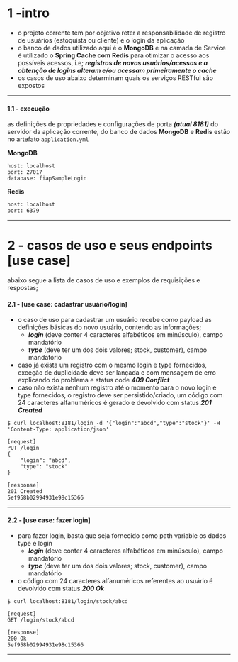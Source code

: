 # 1 -intro

- o projeto corrente tem por objetivo reter a responsabilidade de registro de usuários (estoquista ou cliente) e o login da aplicação
- o banco de dados utilizado aqui é o **MongoDB** e na camada de Service é utilizado o **Spring Cache com Redis** para otimizar o acesso aos possíveis acessos, i.e; ***registros de novos usuários/acessos e a obtenção de logins alteram e/ou acessam primeiramente o cache***
- os casos de uso abaixo determinam quais os serviços RESTful são expostos

---

#### 1.1 - execução

as definições de propriedades e configurações de porta ***(atual 8181)*** do servidor da aplicação corrente, do banco de dados **MongoDB** e **Redis** estão no artefato ```application.yml```

**MongoDB**

    host: localhost
    port: 27017
    database: fiapSampleLogin

**Redis**

    host: localhost
    port: 6379

---

# 2 - casos de uso e seus endpoints [use case]

abaixo segue a lista de casos de uso e exemplos de requisições e respostas;  

#### 2.1 - [use case: cadastrar usuário/login]
- o caso de uso para cadastrar um usuário recebe como payload as definições básicas do novo usuário, contendo as informações;
    - ***login*** (deve conter 4 caracteres alfabéticos em minúsculo), campo mandatório
    - ***type*** (deve ter um dos dois valores; stock, customer), campo mandatório
- caso já exista um registro com o mesmo login e type fornecidos, exceção de duplicidade deve ser lançada e com mensagem de erro explicando do problema e status code ***409 Conflict***
- caso não exista nenhum registro até o momento para o novo login e type fornecidos, o registro deve ser persistido/criado, um código com 24 caracteres alfanuméricos é gerado e devolvido com status ***201 Created***

```$ curl localhost:8181/login -d '{"login":"abcd","type":"stock"}' -H 'Content-Type: application/json' ```

```
[request]
PUT /login
{
    "login": "abcd",
    "type": "stock"
}

[response]
201 Created
5ef958b02994931e98c15366
```

---

#### 2.2 - [use case: fazer login]
- para fazer login, basta que seja fornecido como path variable os dados type e login
    - ***login*** (deve conter 4 caracteres alfabéticos em minúsculo), campo mandatório
    - ***type*** (deve ter um dos dois valores; stock, customer), campo mandatório
- o código com 24 caracteres alfanuméricos referentes ao usuário é devolvido com status ***200 Ok***

```$ curl localhost:8181/login/stock/abcd```

```
[request]
GET /login/stock/abcd

[response]
200 Ok
5ef958b02994931e98c15366
```

---
